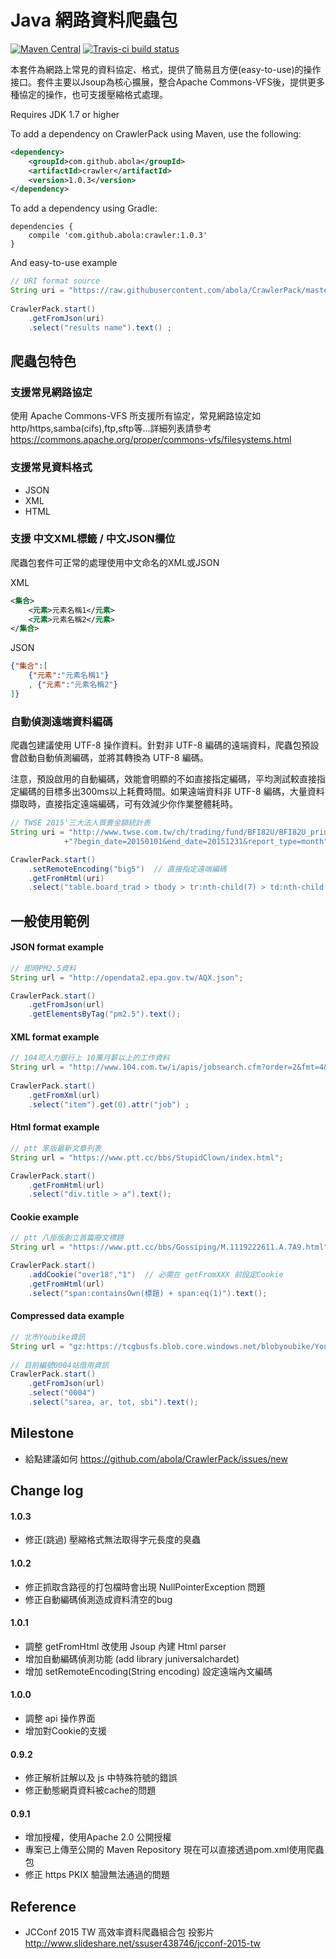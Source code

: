 # Java 網路資料爬蟲包
[![Maven Central](https://maven-badges.herokuapp.com/maven-central/com.github.abola/crawler/badge.svg)](https://maven-badges.herokuapp.com/maven-central/com.github.abola/crawler)
[![Travis-ci build status](https://travis-ci.org/abola/CrawlerPack.svg)](https://travis-ci.org/abola/CrawlerPack)

本套件為網路上常見的資料協定、格式，提供了簡易且方便(easy-to-use)的操作接口。套件主要以Jsoup為核心擴展，整合Apache Commons-VFS後，提供更多種協定的操作，也可支援壓縮格式處理。

Requires JDK 1.7 or higher

To add a dependency on CrawlerPack using Maven, use the following:
```xml
<dependency>
    <groupId>com.github.abola</groupId>
    <artifactId>crawler</artifactId>
    <version>1.0.3</version>
</dependency>
```
To add a dependency using Gradle:
```
dependencies {
    compile 'com.github.abola:crawler:1.0.3'
}
```

And easy-to-use example
```java
// URI format source
String uri = "https://raw.githubusercontent.com/abola/CrawlerPack/master/test.json";
    
CrawlerPack.start()
    .getFromJson(uri)
    .select("results name").text() ;
```

## 爬蟲包特色
### 支援常見網路協定
使用 Apache Commons-VFS 所支援所有協定，常見網路協定如http/https,samba(cifs),ftp,sftp等…詳細列表請參考 https://commons.apache.org/proper/commons-vfs/filesystems.html

### 支援常見資料格式
* JSON
* XML
* HTML 

### 支援 中文XML標籤 / 中文JSON欄位
爬蟲包套件可正常的處理使用中文命名的XML或JSON

XML
```xml
<集合>
    <元素>元素名稱1</元素>
    <元素>元素名稱2</元素>
</集合>
```

JSON
```json
{"集合":[
    {"元素":"元素名稱1"}
    , {"元素":"元素名稱2"}
]}
```
### 自動偵測遠端資料編碼
爬蟲包建議使用 UTF-8 操作資料。針對非 UTF-8 編碼的遠端資料，爬蟲包預設會啟動自動偵測編碼，並將其轉換為 UTF-8 編碼。

注意，預設啟用的自動編碼，效能會明顯的不如直接指定編碼，平均測試較直接指定編碼的目標多出300ms以上耗費時間。如果遠端資料非 UTF-8 編碼，大量資料擷取時，直接指定遠端編碼，可有效減少你作業整體耗時。

```java
// TWSE 2015'三大法人買賣金額統計表
String uri = "http://www.twse.com.tw/ch/trading/fund/BFI82U/BFI82U_print.php"
            +"?begin_date=20150101&end_date=20151231&report_type=month";

CrawlerPack.start()
    .setRemoteEncoding("big5")  // 直接指定遠端編碼
    .getFromHtml(uri)
    .select("table.board_trad > tbody > tr:nth-child(7) > td:nth-child(4)").text()
```

## 一般使用範例

#### JSON format example
```java
// 即時PM2.5資料
String url = "http://opendata2.epa.gov.tw/AQX.json";

CrawlerPack.start()
    .getFromJson(url)
    .getElementsByTag("pm2.5").text();
```

#### XML format example
```java    
// 104司人力銀行上 10萬月薪以上的工作資料
String url = "http://www.104.com.tw/i/apis/jobsearch.cfm?order=2&fmt=4&cols=JOB,NAME&slmin=100000&sltp=S&pgsz=20";
    
CrawlerPack.start()
    .getFromXml(url)
    .select("item").get(0).attr("job") ;
```
#### Html format example
```java
// ptt 笨版最新文章列表
String url = "https://www.ptt.cc/bbs/StupidClown/index.html";

CrawlerPack.start()
    .getFromHtml(url)
    .select("div.title > a").text();
```

#### Cookie example
```java
// ptt 八掛版創立首篇廢文標題
String url = "https://www.ptt.cc/bbs/Gossiping/M.1119222611.A.7A9.html";

CrawlerPack.start()
    .addCookie("over18","1")  // 必需在 getFromXXX 前設定Cookie
    .getFromHtml(url)
    .select("span:containsOwn(標題) + span:eq(1)").text();
```

#### Compressed data example
```java
// 北市Youbike資訊
String url = "gz:https://tcgbusfs.blob.core.windows.net/blobyoubike/YouBikeTP.gz";
    
// 目前編號0004站借用資訊
CrawlerPack.start()
    .getFromJson(url)
    .select("0004")
    .select("sarea, ar, tot, sbi").text();
```

## Milestone
* 給點建議如何 https://github.com/abola/CrawlerPack/issues/new

## Change log
#### 1.0.3
* 修正(跳過) 壓縮格式無法取得字元長度的臭蟲

#### 1.0.2
* 修正抓取含路徑的打包檔時會出現 NullPointerException 問題
* 修正自動編碼偵測造成資料清空的bug

#### 1.0.1
* 調整 getFromHtml 改使用 Jsoup 內建 Html parser
* 增加自動編碼偵測功能  (add library juniversalchardet)
* 增加 setRemoteEncoding(String encoding) 設定遠端內文編碼

#### 1.0.0
* 調整 api 操作界面
* 增加對Cookie的支援

#### 0.9.2
* 修正解析註解以及 js 中特殊符號的錯誤
* 修正動態網頁資料被cache的問題

#### 0.9.1
* 增加授權，使用Apache 2.0 公開授權
* 專案已上傳至公開的 Maven Repository 現在可以直接透過pom.xml使用爬蟲包
* 修正 https PKIX 驗證無法通過的問題

## Reference
* JCConf 2015 TW 高效率資料爬蟲組合包 投影片 http://www.slideshare.net/ssuser438746/jcconf-2015-tw
